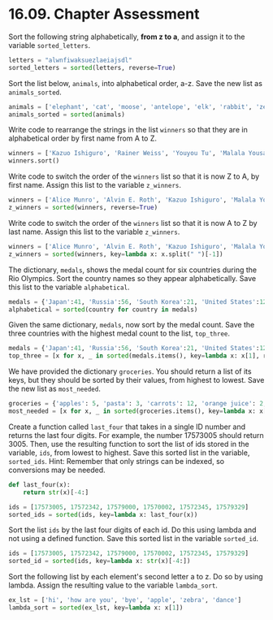 # 16.09. Chapter Assessment

Sort the following string alphabetically, **from z to a**, and assign it
to the variable `sorted_letters`.
```python
letters = "alwnfiwaksuezlaeiajsdl"
sorted_letters = sorted(letters, reverse=True)
```

Sort the list below, `animals`, into alphabetical order, a-z. Save the new
list as `animals_sorted`.
```python
animals = ['elephant', 'cat', 'moose', 'antelope', 'elk', 'rabbit', 'zebra', 'yak', 'salamander', 'deer', 'otter', 'minx', 'giraffe', 'goat', 'cow', 'tiger', 'bear']
animals_sorted = sorted(animals)
```

Write code to rearrange the strings in the list `winners` so that they are in
alphabetical order by first name from A to Z.
```python
winners = ['Kazuo Ishiguro', 'Rainer Weiss', 'Youyou Tu', 'Malala Yousafzai', 'Alice Munro', 'Alvin E. Roth']
winners.sort()
```

Write code to switch the order of the `winners` list so that it is now Z to A, by
first name. Assign this list to the variable `z_winners`.
```python
winners = ['Alice Munro', 'Alvin E. Roth', 'Kazuo Ishiguro', 'Malala Yousafzai', 'Rainer Weiss', 'Youyou Tu']
z_winners = sorted(winners, reverse=True)
```

Write code to switch the order of the `winners` list so that it is now A to Z by
last name. Assign this list to the variable `z_winners`.
```python
winners = ['Alice Munro', 'Alvin E. Roth', 'Kazuo Ishiguro', 'Malala Yousafzai', 'Rainer Weiss', 'Youyou Tu']
z_winners = sorted(winners, key=lambda x: x.split(" ")[-1])
```

The dictionary, `medals`, shows the medal count for six countries during the Rio Olympics.
Sort the country names so they appear alphabetically. Save this list to the variable `alphabetical`.
```python
medals = {'Japan':41, 'Russia':56, 'South Korea':21, 'United States':121, 'Germany':42, 'China':70}
alphabetical = sorted(country for country in medals)
```

Given the same dictionary, `medals`, now sort by the medal count. Save the three countries
with the highest medal count to the list, `top_three`.
```python
medals = {'Japan':41, 'Russia':56, 'South Korea':21, 'United States':121, 'Germany':42, 'China':70}
top_three = [x for x, _ in sorted(medals.items(), key=lambda x: x[1], reverse=True)[:3]]
```

We have provided the dictionary `groceries`. You should return a list of its keys, but they
should be sorted by their values, from highest to lowest. Save the new list as `most_needed`.

```python
groceries = {'apples': 5, 'pasta': 3, 'carrots': 12, 'orange juice': 2, 'bananas': 8, 'popcorn': 1, 'salsa': 3, 'cereal': 4, 'coffee': 5, 'granola bars': 15, 'onions': 7, 'rice': 1, 'peanut butter': 2, 'spinach': 9}
most_needed = [x for x, _ in sorted(groceries.items(), key=lambda x: x[1])][::-1]
```

Create a function called `last_four` that takes in a single ID number and returns the last four
digits. For example, the number 17573005 should return 3005. Then, use the resulting function
to sort the list of ids stored in the variable, `ids`, from lowest to highest. Save this sorted
list in the variable, `sorted_ids`. Hint: Remember that only strings can be indexed, so
conversions may be needed.

```python
def last_four(x):
    return str(x)[-4:]

ids = [17573005, 17572342, 17579000, 17570002, 17572345, 17579329]
sorted_ids = sorted(ids, key=lambda x: last_four(x))
```

Sort the list `ids` by the last four digits of each id. Do this using lambda and not using a
defined function. Save this sorted list in the variable `sorted_id`.

```python
ids = [17573005, 17572342, 17579000, 17570002, 17572345, 17579329]
sorted_id = sorted(ids, key=lambda x: str(x)[-4:])
```

Sort the following list by each element's second letter a to z. Do so by using lambda. Assign
the resulting value to the variable `lambda_sort`.

```python
ex_lst = ['hi', 'how are you', 'bye', 'apple', 'zebra', 'dance']
lambda_sort = sorted(ex_lst, key=lambda x: x[1])
```
